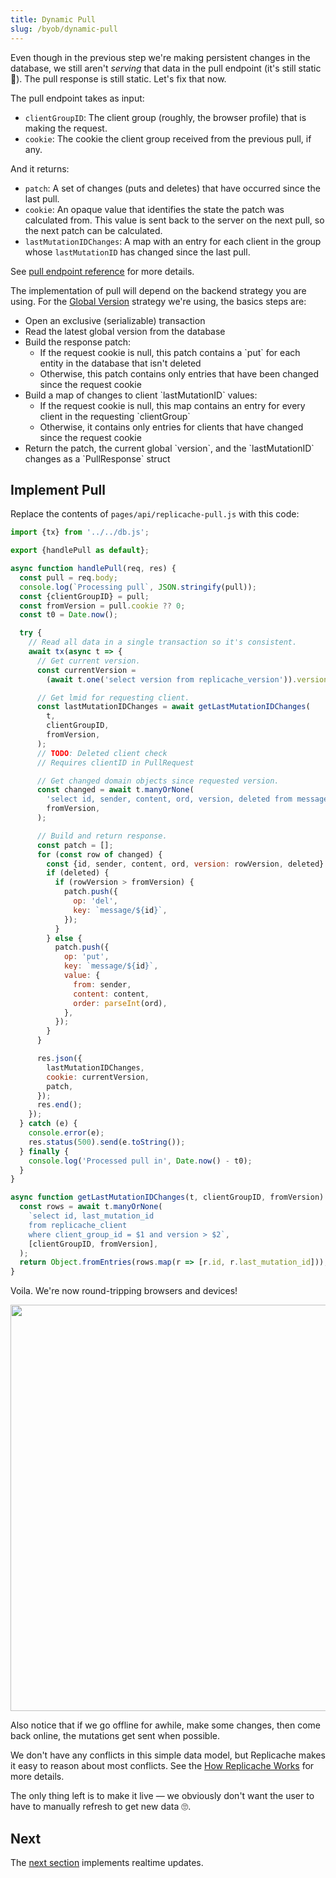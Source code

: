 ```yaml
---
title: Dynamic Pull
slug: /byob/dynamic-pull
---
```


Even though in the previous step we're making persistent changes in the database, we still aren't _serving_ that data in the pull endpoint (it's still static 🤣). The pull response is still static. Let's fix that now.

The pull endpoint takes as input:

- `clientGroupID`: The client group (roughly, the browser profile) that is making the request.
- `cookie`: The cookie the client group received from the previous pull, if any.

And it returns:

- `patch`: A set of changes (puts and deletes) that have occurred since the last pull.
- `cookie`: An opaque value that identifies the state the patch was calculated from. This value is sent back to the server on the next pull, so the next patch can be calculated.
- `lastMutationIDChanges`: A map with an entry for each client in the group whose `lastMutationID` has changed since the last pull.

See [pull endpoint reference](/reference/server-pull) for more details.

The implementation of pull will depend on the backend strategy you are using. For the [Global Version](/concepts/strategies/global-version) strategy we're using, the basics steps are:

<ul>
  <li>Open an exclusive (serializable) transaction</li>
  <li>Read the latest global version from the database</li>
  <li>Build the response patch:
    <ul>
      <li>If the request cookie is null, this patch contains a `put` for each entity in the database that isn't deleted</li>
      <li>Otherwise, this patch contains only entries that have been changed since the request cookie</li>
    </ul>
  </li>
  <li>Build a map of changes to client `lastMutationID` values:
    <ul>
      <li>If the request cookie is null, this map contains an entry for every client in the requesting `clientGroup`</li>
      <li>Otherwise, it contains only entries for clients that have changed since the request cookie</li>
    </ul>
  </li>
  <li>Return the patch, the current global `version`, and the `lastMutationID` changes as a `PullResponse` struct</li>
</ul>

## Implement Pull

Replace the contents of `pages/api/replicache-pull.js` with this code:

```js
import {tx} from '../../db.js';

export {handlePull as default};

async function handlePull(req, res) {
  const pull = req.body;
  console.log(`Processing pull`, JSON.stringify(pull));
  const {clientGroupID} = pull;
  const fromVersion = pull.cookie ?? 0;
  const t0 = Date.now();

  try {
    // Read all data in a single transaction so it's consistent.
    await tx(async t => {
      // Get current version.
      const currentVersion =
        (await t.one('select version from replicache_version')).version ?? 0;

      // Get lmid for requesting client.
      const lastMutationIDChanges = await getLastMutationIDChanges(
        t,
        clientGroupID,
        fromVersion,
      );
      // TODO: Deleted client check
      // Requires clientID in PullRequest

      // Get changed domain objects since requested version.
      const changed = await t.manyOrNone(
        'select id, sender, content, ord, version, deleted from message where version > $1',
        fromVersion,
      );

      // Build and return response.
      const patch = [];
      for (const row of changed) {
        const {id, sender, content, ord, version: rowVersion, deleted} = row;
        if (deleted) {
          if (rowVersion > fromVersion) {
            patch.push({
              op: 'del',
              key: `message/${id}`,
            });
          }
        } else {
          patch.push({
            op: 'put',
            key: `message/${id}`,
            value: {
              from: sender,
              content: content,
              order: parseInt(ord),
            },
          });
        }
      }

      res.json({
        lastMutationIDChanges,
        cookie: currentVersion,
        patch,
      });
      res.end();
    });
  } catch (e) {
    console.error(e);
    res.status(500).send(e.toString());
  } finally {
    console.log('Processed pull in', Date.now() - t0);
  }
}

async function getLastMutationIDChanges(t, clientGroupID, fromVersion) {
  const rows = await t.manyOrNone(
    `select id, last_mutation_id
    from replicache_client
    where client_group_id = $1 and version > $2`,
    [clientGroupID, fromVersion],
  );
  return Object.fromEntries(rows.map(r => [r.id, r.last_mutation_id]));
}
```

Voila. We're now round-tripping browsers and devices!

<p class="text--center">
  <img src="/img/setup/manual-sync.webp" width="650"/>
</p>

Also notice that if we go offline for awhile, make some changes, then come back online, the mutations get sent when possible.

We don't have any conflicts in this simple data model, but Replicache makes it easy to reason about most conflicts. See the [How Replicache Works](/concepts/how-it-works) for more details.

The only thing left is to make it live — we obviously don't want the user to have to manually refresh to get new data 🙄.

## Next

The [next section](./poke.md) implements realtime updates.
